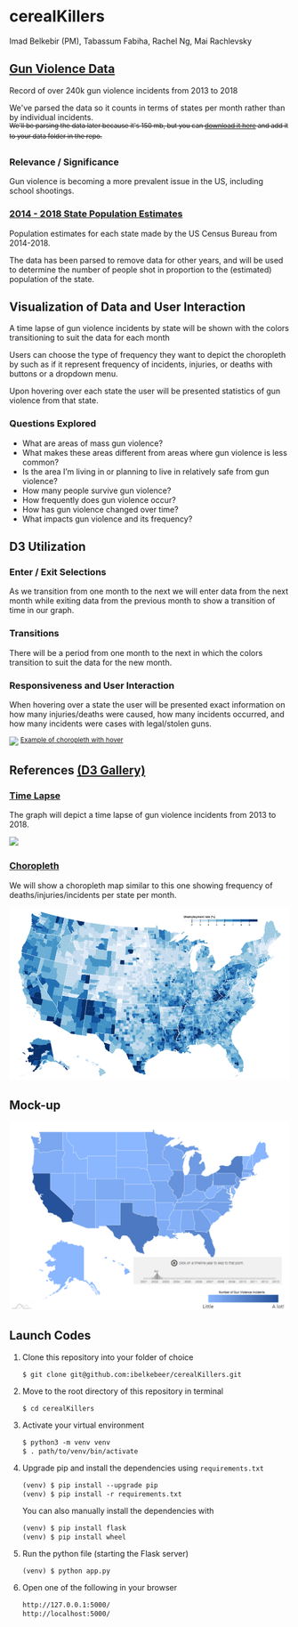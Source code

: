 # cerealKillers <!-- belkebirI_fabihaT_ngR_rachlevskyM -->

Imad Belkebir (PM), Tabassum Fabiha, Rachel Ng, Mai Rachlevsky


## [Gun Violence Data](https://www.kaggle.com/jameslko/gun-violence-data)
<!-- Description of data set(s). Source (brief description + hyperlink) -->

Record of over 240k gun violence incidents from 2013 to 2018

We've parsed the data so it counts in terms of states per month rather than by individual incidents.  
<sup>~~We'll be parsing the data later because it's 150 mb, but you can [download it here](https://www.kaggle.com/jameslko/gun-violence-data) and add it to your data folder in the repo.~~</sup>

### Relevance / Significance

Gun violence is becoming a more prevalent issue in the US, including school shootings.

### [2014 - 2018 State Population Estimates](https://www.census.gov/newsroom/press-kits/2018/pop-estimates-national-state.html)

Population estimates for each state made by the US Census Bureau from 2014-2018. 

The data has been parsed to remove data for other years, and will be used to determine the number of people shot in proportion to the (estimated) population of the state.

## Visualization of Data and User Interaction

<!-- Explanation, in broad strokes if necessary, of how you aim to make this data come alive. What will be shown, absent user interaction? -->

A time lapse of gun violence incidents by state will be shown with the colors transitioning to suit the data for each month

<!-- How will user interact with your visualization? -->

Users can choose the type of frequency they want to depict the choropleth by such as if it represent frequency of incidents, injuries, or deaths with buttons or a dropdown menu. 

Upon hovering over each state the user will be presented statistics of gun violence from that state.

### Questions Explored
<!-- What questions will your visualization allow user to explore? What questions will it provoke? -->

- What are areas of mass gun violence?
- What makes these areas different from areas where gun violence is less common?
- Is the area I’m living in or planning to live in relatively safe from gun violence?
- How many people survive gun violence? 
- How frequently does gun violence occur? 
- How has gun violence changed over time? 
- What impacts gun violence and its frequency? 


## D3 Utilization 
<!-- Explanation of D3 feature utilization: -->

### Enter / Exit Selections <!-- enter/exit selections? -->

As we transition from one month to the next we will enter data from the next month while exiting data from the previous month to show a transition of time in our graph.

### Transitions <!-- transitions? -->

There will be a period from one month to the next in which the colors transition to suit the data for the new month.

### Responsiveness and User Interaction 
When hovering over a state the user will be presented exact information on how many injuries/deaths were caused, how many incidents occurred, and how many incidents were cases with legal/stolen guns.

<img src="https://github.com/ibelkebeer/cerealKillers/blob/master/doc/map_hover.gif?raw=true">
<sup><a href="https://vida.io/documents/4vZ9mRGyepoyQxFcK">Example of choropleth with hover</a></sup>

## References [(D3 Gallery)](github.com/d3/d3/wiki/Gallery)
<!-- similarity to gallery (http://www.github.com/d3/d3/wiki/Gallery) examples? Which and how? -->
<!-- Sketch/mock-up/screenshot of your envisioned visualization. -->

### [Time Lapse](http://www.brightpointinc.com/united-states-trade-deficit/)

The graph will depict a time lapse of gun violence incidents from 2013 to 2018.

<img src="https://github.com/ibelkebeer/cerealKillers/blob/master/doc/timelapse.gif?raw=true">

### [Choropleth](https://observablehq.com/@d3/choropleth)

We will show a choropleth map similar to this one showing frequency of deaths/injuries/incidents per state per month.

<img src="https://github.com/ibelkebeer/cerealKillers/blob/master/doc/choropleth.png?raw=true">

## Mock-up

<img src="https://github.com/ibelkebeer/cerealKillers/blob/master/doc/map.png?raw=true">

## Launch Codes


1. Clone this repository into your folder of choice
    ```
    $ git clone git@github.com:ibelkebeer/cerealKillers.git
    ```
    
2. Move to the root directory of this repository in terminal
    ```
    $ cd cerealKillers
    ```
    
3. Activate your virtual environment
    ```
    $ python3 -m venv venv
    $ . path/to/venv/bin/activate
    ```
    
4. Upgrade pip and install the dependencies using `requirements.txt`
    ```
    (venv) $ pip install --upgrade pip
    (venv) $ pip install -r requirements.txt
    ```
    You can also manually install the dependencies with
    ```
    (venv) $ pip install flask
    (venv) $ pip install wheel
    ```

5. Run the python file (starting the Flask server)
    ```
    (venv) $ python app.py
    ```
    
6. Open one of the following in your browser
    ```
    http://127.0.0.1:5000/
    http://localhost:5000/
    ```
